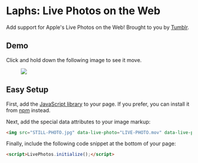 Laphs: Live Photos on the Web
=============================

Add support for Apple's Live Photos on the Web! Brought to you by <a href="https://www.tumblr.com/tv/cats" target="_blank">Tumblr</a>.

## Demo

Click and hold down the following image to see it move.

<figure class="demo">
    <img src="https://40.media.tumblr.com/3613923b93c21e78bc9e8935220c186a/tumblr_o63c4ekE1X1twn7m0o1_1280.jpg" data-live-photo="https://53.media.tumblr.com/3613923b93c21e78bc9e8935220c186a/tumblr_o63c4ekE1X1twn7m0o1.mov" data-live-photo-still-image-time="1.71"/>
</figure>
<script src="./live-photos.js"></script>
<script src="./script.js"></script>

## Easy Setup

First, add the [JavaScript library](https://github.com/tumblr/live-photos/blob/master/dist/laphs.min.js) to your page. If you prefer, you can install it from [npm](https://www.npmjs.com/package/laphs) instead.

Next, add the special data attributes to your image markup:

```html
<img src="STILL-PHOTO.jpg" data-live-photo="LIVE-PHOTO.mov" data-live-photo-still-image-time="1.71"/>
```

Finally, include the following code snippet at the bottom of your page:

```html
<script>LivePhotos.initialize();</script>
```
